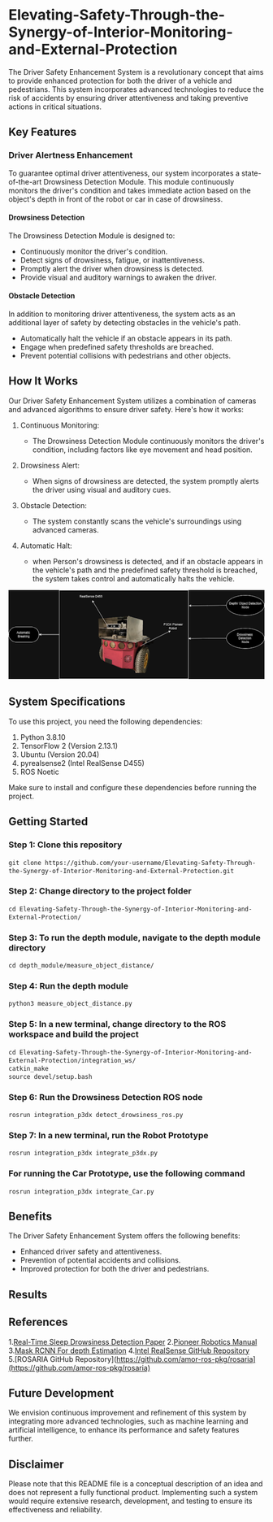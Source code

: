 # Elevating-Safety-Through-the-Synergy-of-Interior-Monitoring-and-External-Protection
The Driver Safety Enhancement System is a revolutionary concept that aims to provide enhanced protection for both the driver of a vehicle and pedestrians. This system incorporates advanced technologies to reduce the risk of accidents by ensuring driver attentiveness and taking preventive actions in critical situations.

## Key Features

### Driver Alertness Enhancement
To guarantee optimal driver attentiveness, our system incorporates a state-of-the-art Drowsiness Detection Module. This module continuously monitors the driver's condition and takes immediate action based on the object's depth in front of the robot or car in case of drowsiness.

#### Drowsiness Detection
The Drowsiness Detection Module is designed to:

- Continuously monitor the driver's condition.
- Detect signs of drowsiness, fatigue, or inattentiveness.
- Promptly alert the driver when drowsiness is detected.
- Provide visual and auditory warnings to awaken the driver.

#### Obstacle Detection
In addition to monitoring driver attentiveness, the system acts as an additional layer of safety by detecting obstacles in the vehicle's path.

- Automatically halt the vehicle if an obstacle appears in its path.
- Engage when predefined safety thresholds are breached.
- Prevent potential collisions with pedestrians and other objects.

## How It Works
Our Driver Safety Enhancement System utilizes a combination of cameras and advanced algorithms to ensure driver safety. Here's how it works:

1. Continuous Monitoring:
   - The Drowsiness Detection Module continuously monitors the driver's condition, including factors like eye movement and head position.

2. Drowsiness Alert:
   - When signs of drowsiness are detected, the system promptly alerts the driver using visual and auditory cues.

3. Obstacle Detection:
   - The system constantly scans the vehicle's surroundings using advanced cameras.

4. Automatic Halt:
   - when Person's drowsiness is detected, and if an obstacle appears in the vehicle's path and the predefined safety threshold is breached, the system takes control and automatically halts the vehicle.
     
![Robot Image](robot.png)

## System Specifications

To use this project, you need the following dependencies:

1. Python 3.8.10
2. TensorFlow 2 (Version 2.13.1)
3. Ubuntu (Version 20.04)
4. pyrealsense2 (Intel RealSense D455)
5. ROS Noetic

Make sure to install and configure these dependencies before running the project.
## Getting Started
### Step 1: Clone this repository
```
git clone https://github.com/your-username/Elevating-Safety-Through-the-Synergy-of-Interior-Monitoring-and-External-Protection.git
```

### Step 2: Change directory to the project folder
```
cd Elevating-Safety-Through-the-Synergy-of-Interior-Monitoring-and-External-Protection/
```
### Step 3: To run the depth module, navigate to the depth module directory
```
cd depth_module/measure_object_distance/
```
### Step 4: Run the depth module
```
python3 measure_object_distance.py
```
### Step 5: In a new terminal, change directory to the ROS workspace and build the project
```
cd Elevating-Safety-Through-the-Synergy-of-Interior-Monitoring-and-External-Protection/integration_ws/
catkin_make
source devel/setup.bash
```
### Step 6: Run the Drowsiness Detection ROS node
```
rosrun integration_p3dx detect_drowsiness_ros.py
```

### Step 7: In a new terminal, run the Robot Prototype
```
rosrun integration_p3dx integrate_p3dx.py
```
### For running the Car Prototype, use the following command
```
rosrun integration_p3dx integrate_Car.py
```

## Benefits
The Driver Safety Enhancement System offers the following benefits:

- Enhanced driver safety and attentiveness.
- Prevention of potential accidents and collisions.
- Improved protection for both the driver and pedestrians.
## Results

## References
1.[Real-Time Sleep Drowsiness Detection Paper](https://www.engpaper.com/download/real-time-sleep-drowsiness-detection-using-face-recognition.pdf)
2.[Pioneer Robotics Manual](https://www.inf.ufrgs.br/~prestes/Courses/Robotics/manual_pioneer.pdf)
3.[Mask RCNN For depth Estimation](https://cs230.stanford.edu/projects_spring_2018/reports/8285407.pdf)
4.[Intel RealSense GitHub Repository](https://github.com/IntelRealSense/librealsense.git)  
5.[ROSARIA GitHub Repository](https://github.com/amor-ros-pkg/rosaria](https://github.com/amor-ros-pkg/rosaria)
## Future Development
We envision continuous improvement and refinement of this system by integrating more advanced technologies, such as machine learning and artificial intelligence, to enhance its performance and safety features further.

## Disclaimer
Please note that this README file is a conceptual description of an idea and does not represent a fully functional product. Implementing such a system would require extensive research, development, and testing to ensure its effectiveness and reliability.

